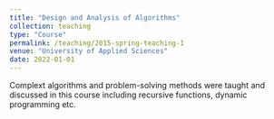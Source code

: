 ```yaml
---
title: "Design and Analysis of Algorithms"
collection: teaching
type: "Course"
permalink: /teaching/2015-spring-teaching-1
venue: "University of Applied Sciences"
date: 2022-01-01
---
```


Complext algorithms and problem-solving methods were taught and discussed in this course including recursive functions, dynamic programming etc.
